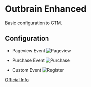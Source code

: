 # Outbrain Enhanced
Basic configuration to GTM.
## Configuration 

- Pageview Event
![Pageview](https://user-images.githubusercontent.com/54624019/72745650-7b788400-3bb0-11ea-82f1-a5b27c3c2882.png)


- Purchase Event
![Purchase](https://user-images.githubusercontent.com/54624019/72745733-b8dd1180-3bb0-11ea-82a0-ee32cb6bd3eb.png)

- Custom Event
![Register](https://user-images.githubusercontent.com/54624019/72745786-d6aa7680-3bb0-11ea-864b-5af914c82984.png)



[Official Info](https://www.outbrain.com/help/advertisers/dynamic-values/)